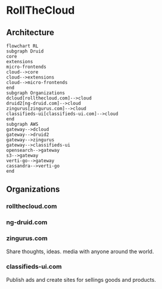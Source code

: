# RollTheCloud

## Architecture

```mermaid
flowchart RL
subgraph Druid
core
extensions
micro-frontends
cloud-->core
cloud-->extensions
cloud-->micro-frontends
end
subgraph Organizations
dcloud[rollthecloud.com]-->cloud
druid2[ng-druid.com]-->cloud
zingurus[zingurus.com]-->cloud
classifieds-ui[classifieds-ui.com]-->cloud
end
subgraph AWS
gateway-->dcloud
gateway-->druid2
gateway-->zingurus
gateway-->classifieds-ui
opensearch-->gateway
s3-->gateway
verti-go-->gateway
cassandra-->verti-go
end
```

## Organizations

### rollthecloud.com

### ng-druid.com

### zingurus.com

Share thoughts, ideas. media with anyone around the world.

### classifieds-ui.com

Publish ads and create sites for sellings goods and products.
